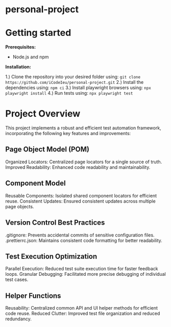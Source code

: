 # personal-project

# Getting started

**Prerequisites:**

- Node.js and npm

**Installation:**

1.) Clone the repository into your desired folder using: `git clone https://github.com/iCodeIeu/personal-project.git`
2.) Install the dependencies using: `npm ci`
3.) Install playwright browsers using: `npx playwright install`
4.) Run tests using: `npx playwright test`

# Project Overview

This project implements a robust and efficient test automation framework, incorporating the following key features and improvements:

## Page Object Model (POM)

Organized Locators: Centralized page locators for a single source of truth.
Improved Readability: Enhanced code readability and maintainability.

## Component Model

Reusable Components: Isolated shared component locators for efficient reuse.
Consistent Updates: Ensured consistent updates across multiple page objects.

## Version Control Best Practices

.gitignore: Prevents accidental commits of sensitive configuration files.
.prettierrc.json: Maintains consistent code formatting for better readability.

## Test Execution Optimization

Parallel Execution: Reduced test suite execution time for faster feedback loops.
Granular Debugging: Facilitated more precise debugging of individual test cases.

## Helper Functions

Reusability: Centralized common API and UI helper methods for efficient code reuse.
Reduced Clutter: Improved test file organization and reduced redundancy.
